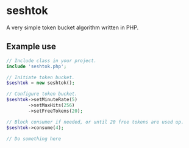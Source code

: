 # seshtok
A very simple token bucket algorithm written in PHP.

## Example use
```php
// Include class in your project.
include 'seshtok.php';

// Initiate token bucket.
$seshtok = new seshtok();

// Configure token bucket.
$seshtok->setMinuteRate(5)
        ->setMaxHits(256)
        ->setFreeTokens(20);

// Block consumer if needed, or until 20 free tokens are used up.
$seshtok->consume(4);

// Do something here
```

